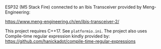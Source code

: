 ESP32 (M5 Stack Fire) connected to an Ibis Transceiver provided by Meng-Engineering:

https://www.meng-engineering.ch/en/ibis-transceiver-2/

This project requires C++17. See `platformio.ini`.
The project also uses Compile-time regular expression kindly provided by: https://github.com/hanickadot/compile-time-regular-expressions
